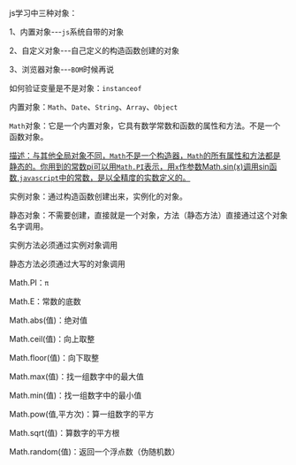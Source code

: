 js学习中三种对象：

1、内置对象---`js`系统自带的对象

2、自定义对象---自己定义的构造函数创建的对象

3、浏览器对象---`BOM`时候再说

如何验证变量是不是对象：`instanceof`



内置对象：`Math`、`Date`、`String`、`Array`、`Object `

`Math`对象：它是一个内置对象，它具有数学常数和函数的属性和方法。不是一个函数对象。

<u>描述：与其他全局对象不同，`Math`不是一个构造器，`Math`的所有属性和方法都是静态的。你用到的常数pi可以用`Math.PI`表示，用`x`作参数Math.sin(x)调用sin函数,`javascript`中的常数，是以全精度的实数定义的。</u>

实例对象：通过构造函数创建出来，实例化的对象。

静态对象：不需要创建，直接就是一个对象，方法（静态方法）直接通过这个对象名字调用。

实例方法必须通过实例对象调用

静态方法必须通过大写的对象调用 

Math.PI：`π`

Math.E：常数的底数

Math.abs(值)：绝对值

Math.ceil(值)：向上取整

Math.floor(值)：向下取整

Math.max(值)：找一组数字中的最大值

Math.min(值)：找一组数字中的最小值

Math.pow(值,平方次)：算一组数字的平方

Math.sqrt(值)：算数字的平方根

Math.random(值)：返回一个浮点数（伪随机数）